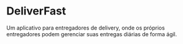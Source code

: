 # DeliverFast
Um aplicativo para  entregadores de delivery, onde os próprios entregadores podem gerenciar suas entregas diárias de forma ágil.
